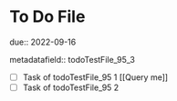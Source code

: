 # To Do File

due:: 2022-09-16

metadatafield:: todoTestFile_95\_3

- [ ] Task of todoTestFile_95 1 [[Query me]]
- [ ] Task of todoTestFile_95 2

